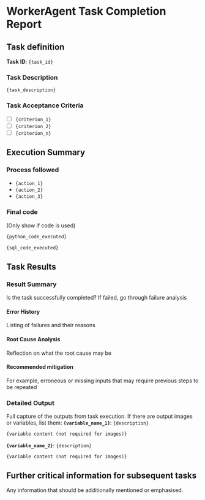 # WorkerAgent Task Completion Report

## Task definition
**Task ID**: `{task_id}`
### Task Description
`{task_description}`

### Task Acceptance Criteria
- [ ] `{criterion_1}`
- [ ] `{criterion_2}`
- [ ] `{criterion_n}`

## Execution Summary
### Process followed
- `{action_1}`
- `{action_2}`
- `{action_3}`

### Final code
(Only show if code is used)
```python
{python_code_executed}
```

```sql
{sql_code_executed}
```

## Task Results
### Result Summary
Is the task successfully completed?
If failed, go through failure analysis
#### Error History
Listing of failures and their reasons

#### Root Cause Analysis
Reflection on what the root cause may be

#### Recommended mitigation
For example, erroneous or missing inputs that may require previous steps to be repeated

### Detailed Output
Full capture of the outputs from task execution.
If there are output images or variables, list them:
**`{variable_name_1}`**: `{description}`
```
{variable content (not required for images)}
```
**`{variable_name_2}`**: `{description}`
```
{variable content (not required for images)}
```

## Further critical information for subsequent tasks

Any information that should be additionally mentioned or emphasised.
